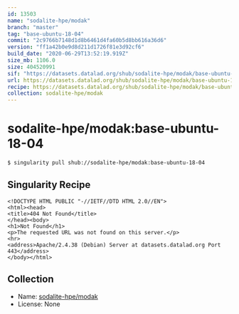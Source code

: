 ```yaml
---
id: 13503
name: "sodalite-hpe/modak"
branch: "master"
tag: "base-ubuntu-18-04"
commit: "2c9766b7148d1d8b6461d4fa60b5d8bb616a36d6"
version: "ff1a42b0e9d8d211d1726f81e3d92cf6"
build_date: "2020-06-29T13:52:19.919Z"
size_mb: 1106.0
size: 404520991
sif: "https://datasets.datalad.org/shub/sodalite-hpe/modak/base-ubuntu-18-04/2020-06-29-2c9766b7-ff1a42b0/ff1a42b0e9d8d211d1726f81e3d92cf6.sif"
url: https://datasets.datalad.org/shub/sodalite-hpe/modak/base-ubuntu-18-04/2020-06-29-2c9766b7-ff1a42b0/
recipe: https://datasets.datalad.org/shub/sodalite-hpe/modak/base-ubuntu-18-04/2020-06-29-2c9766b7-ff1a42b0/Singularity
collection: sodalite-hpe/modak
---
```


# sodalite-hpe/modak:base-ubuntu-18-04

```bash
$ singularity pull shub://sodalite-hpe/modak:base-ubuntu-18-04
```

## Singularity Recipe

```singularity
<!DOCTYPE HTML PUBLIC "-//IETF//DTD HTML 2.0//EN">
<html><head>
<title>404 Not Found</title>
</head><body>
<h1>Not Found</h1>
<p>The requested URL was not found on this server.</p>
<hr>
<address>Apache/2.4.38 (Debian) Server at datasets.datalad.org Port 443</address>
</body></html>
```

## Collection

 - Name: [sodalite-hpe/modak](https://github.com/sodalite-hpe/modak)
 - License: None

